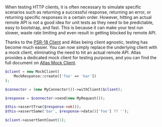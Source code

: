 When testing HTTP clients, it is often necessary to simulate specific scenarios such as returning a successful response, returning an error, or returning specific responses in a certain order. However, hitting an actual remote API is not a good idea for unit tests as they need to be predictable, easy to bootstrap, and fast. This is because it can make your test run slower, waste rate limiting and even result in getting blocked by remote API.

Thanks to the [PSR-18 Client](https://www.php-fig.org/psr/psr-18/) and Atlas being client agnostic, testing has become much easier. You can now simply replace the underlying client with a mock client, eliminating the need to hit an actual remote API. Atlas provides a dedicated mock client for testing purposes, and you can find the full document on [Atlas Mock Client](https://github.com/jenky/atlas-mock-client).

```php
$client = new MockClient(
    MockResponse::create(['foo' => 'bar'])
);

$connector = (new MyConnector())->withClient($client);

$response = $connector->send(new MyRequest());

$this->assertTrue($response->ok());
$this->assertSame('bar', $response->data()['foo'] ?? '');

$client->assertSentCount(1);
```
